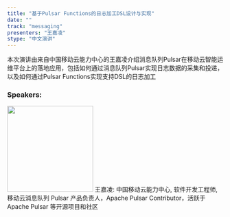 ```yaml
---
title: "基于Pulsar Functions的日志加工DSL设计与实现"
date: "" 
track: "messaging"
presenters: "王嘉凌"
stype: "中文演讲"
---
```

本次演讲由来自中国移动云能力中心的王嘉凌介绍消息队列Pulsar在移动云智能运维平台上的落地应用，包括如何通过消息队列Pulsar实现日志数据的采集和投递，以及如何通过Pulsar Functions实现支持DSL的日志加工
 ### Speakers: 
 <img src="images/speaker/1143.png" width="200" />
 王嘉凌: 中国移动云能力中心, 软件开发工程师, 移动云消息队列 Pulsar 产品负责人，Apache Pulsar Contributor，活跃于 Apache Pulsar 等开源项目和社区
 